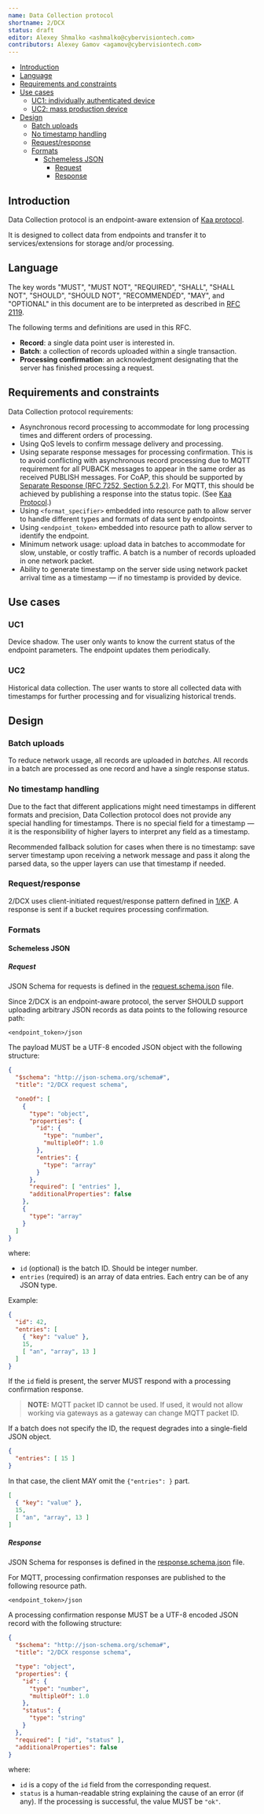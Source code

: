 ```yaml
---
name: Data Collection protocol
shortname: 2/DCX
status: draft
editor: Alexey Shmalko <ashmalko@cybervisiontech.com>
contributors: Alexey Gamov <agamov@cybervisiontech.com>
---
```


- [Introduction](#introduction)
- [Language](#language)
- [Requirements and constraints](#requirements-and-constraints)
- [Use cases](#use-cases)
  - [UC1: individually authenticated device](#uc1-individually-authenticated-device)
  - [UC2: mass production device](#uc2-mass-production-device)
- [Design](#Design)
  - [Batch uploads](#batch-uploads)
  - [No timestamp handling](#no-timestamp-handling)
  - [Request/response](#request-response)
  - [Formats](#formats)
    - [Schemeless JSON](#schemeless-json)
      - [Request](#request)
      - [Response](#response)

## Introduction
Data Collection protocol is an endpoint-aware extension of [Kaa protocol](/0001-kaa-protocol/README.md).

It is designed to collect data from endpoints and transfer it to services/extensions for storage and/or processing.

## Language
The key words "MUST", "MUST NOT", "REQUIRED", "SHALL", "SHALL NOT", "SHOULD", "SHOULD NOT", "RECOMMENDED", "MAY", and "OPTIONAL" in this document are to be interpreted as described in [RFC 2119](https://tools.ietf.org/html/rfc2119).

The following terms and definitions are used in this RFC.

- **Record**: a single data point user is interested in.
- **Batch**: a collection of records uploaded within a single transaction.
- **Processing confirmation**: an acknowledgment designating that the server has finished processing a request.

## Requirements and constraints

Data Collection protocol requirements:

- Asynchronous record processing to accommodate for long processing times and different orders of processing.
- Using QoS levels to confirm message delivery and processing.
- Using separate response messages for processing confirmation.
This is to avoid conflicting with asynchronous record processing due to MQTT requirement for all PUBACK messages to appear in the same order as received PUBLISH messages.
For CoAP, this should be supported by [Separate Response (RFC 7252, Section 5.2.2)](https://tools.ietf.org/html/rfc7252#section-5.2.2).
For MQTT, this should be achieved by publishing a response into the status topic.
(See [Kaa Protocol](/0001-kaa-protocol/README.md).)
- Using `<format_specifier>` embedded into resource path to allow server to handle different types and formats of data sent by endpoints.
- Using `<endpoint_token>` embedded into resource path to allow server to identify the endpoint.
- Minimum network usage: upload data in batches to accommodate for slow, unstable, or costly traffic.
A batch is a number of records uploaded in one network packet.
- Ability to generate timestamp on the server side using network packet arrival time as a timestamp — if no timestamp is provided by device.

## Use cases

### UC1
Device shadow.
The user only wants to know the current status of the endpoint parameters.
The endpoint updates them periodically.

### UC2
Historical data collection.
The user wants to store all collected data with timestamps for further processing and for visualizing historical trends.

## Design

### Batch uploads
To reduce network usage, all records are uploaded in *batches*.
All records in a batch are processed as one record and have a single response status.

### No timestamp handling
Due to the fact that different applications might need timestamps in different formats and precision, Data Collection protocol does not provide any special handling for timestamps.
There is no special field for a timestamp — it is the responsibility of higher layers to interpret any field as a timestamp.

Recommended fallback solution for cases when there is no timestamp: save server timestamp upon receiving a network message and pass it along the parsed data, so the upper layers can use that timestamp if needed.

### Request/response
2/DCX uses client-initiated request/response pattern defined in [1/KP](/0001-kaa-protocol/#requestresponse-pattern).
A response is sent if a bucket requires processing confirmation.

### Formats
#### Schemeless JSON
##### Request

JSON Schema for requests is defined in the [request.schema.json](./request.schema.json) file.

Since 2/DCX is an endpoint-aware protocol, the server SHOULD support uploading arbitrary JSON records as data points to the following resource path:
```
<endpoint_token>/json
```

The payload MUST be a UTF-8 encoded JSON object with the following structure:

```json
{
  "$schema": "http://json-schema.org/schema#",
  "title": "2/DCX request schema",

  "oneOf": [
    {
      "type": "object",
      "properties": {
        "id": {
          "type": "number",
          "multipleOf": 1.0
        },
        "entries": {
          "type": "array"
        }
      },
      "required": [ "entries" ],
      "additionalProperties": false
    },
    {
      "type": "array"
    }
  ]
}
```
where:
- `id` (optional) is the batch ID.
Should be integer number.
- `entries` (required) is an array of data entries.
Each entry can be of any JSON type.

Example:
```json
{
  "id": 42,
  "entries": [
    { "key": "value" },
    15,
    [ "an", "array", 13 ]
  ]
}
```

If the `id` field is present, the server MUST respond with a processing confirmation response.

>**NOTE:** MQTT packet ID cannot be used.
>If used, it would not allow working via gateways as a gateway can change MQTT packet ID.

If a batch does not specify the ID, the request degrades into a single-field JSON object.
```json
{
  "entries": [ 15 ]
}
```

In that case, the client MAY omit the `{"entries": }` part.
```json
[
  { "key": "value" },
  15,
  [ "an", "array", 13 ]
]
```

##### Response

JSON Schema for responses is defined in the [response.schema.json](./response.schema.json) file.

For MQTT, processing confirmation responses are published to the following resource path.
```
<endpoint_token>/json
```

A processing confirmation response MUST be a UTF-8 encoded JSON record with the following structure:

```json
{
  "$schema": "http://json-schema.org/schema#",
  "title": "2/DCX response schema",

  "type": "object",
  "properties": {
    "id": {
      "type": "number",
      "multipleOf": 1.0
    },
    "status": {
      "type": "string"
    }
  },
  "required": [ "id", "status" ],
  "additionalProperties": false
}
```
where:
- `id` is a copy of the `id` field from the corresponding request.
- `status` is a human-readable string explaining the cause of an error (if any).
If the processing is successful, the value MUST be `"ok"`.